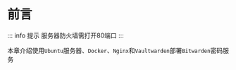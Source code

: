 # 前言

::: info 提示
服务器防火墙需打开80端口
:::

本章介绍使用```Ubuntu```服务器、```Docker```、```Nginx```和```Vaultwarden```部署```Bitwarden```密码服务